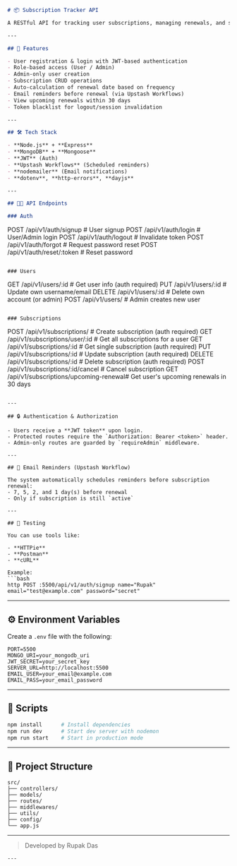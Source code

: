 ```markdown
# 📦 Subscription Tracker API

A RESTful API for tracking user subscriptions, managing renewals, and sending email reminders — built with **Node.js**, **Express**, and **MongoDB**.

---

## 🚀 Features

- User registration & login with JWT-based authentication
- Role-based access (User / Admin)
- Admin-only user creation
- Subscription CRUD operations
- Auto-calculation of renewal date based on frequency
- Email reminders before renewal (via Upstash Workflows)
- View upcoming renewals within 30 days
- Token blacklist for logout/session invalidation

---

## 🛠️ Tech Stack

- **Node.js** + **Express**  
- **MongoDB** + **Mongoose**  
- **JWT** (Auth)  
- **Upstash Workflows** (Scheduled reminders)  
- **nodemailer** (Email notifications)  
- **dotenv**, **http-errors**, **dayjs**

---

## 🧑‍💻 API Endpoints

### Auth
```

POST   /api/v1/auth/signup       # User signup
POST   /api/v1/auth/login        # User/Admin login
POST   /api/v1/auth/logout       # Invalidate token
POST   /api/v1/auth/forgot       # Request password reset
POST   /api/v1/auth/reset/\:token # Reset password

```

### Users
```

GET    /api/v1/users/\:id         # Get user info (auth required)
PUT    /api/v1/users/\:id         # Update own username/email
DELETE /api/v1/users/\:id         # Delete own account (or admin)
POST   /api/v1/users/            # Admin creates new user

```

### Subscriptions
```

POST   /api/v1/subscriptions/                # Create subscription (auth required)
GET    /api/v1/subscriptions/user/\:id        # Get all subscriptions for a user
GET    /api/v1/subscriptions/\:id             # Get single subscription (auth required)
PUT    /api/v1/subscriptions/\:id             # Update subscription (auth required)
DELETE /api/v1/subscriptions/\:id             # Delete subscription (auth required)
POST   /api/v1/subscriptions/\:id/cancel      # Cancel subscription
GET    /api/v1/subscriptions/upcoming-renewal# Get user's upcoming renewals in 30 days

````

---

## 🔒 Authentication & Authorization

- Users receive a **JWT token** upon login.
- Protected routes require the `Authorization: Bearer <token>` header.
- Admin-only routes are guarded by `requireAdmin` middleware.

---

## 📧 Email Reminders (Upstash Workflow)

The system automatically schedules reminders before subscription renewal:
- 7, 5, 2, and 1 day(s) before renewal
- Only if subscription is still `active`

---

## 🧪 Testing

You can use tools like:

- **HTTPie**
- **Postman**
- **cURL**

Example:
```bash
http POST :5500/api/v1/auth/signup name="Rupak" email="test@example.com" password="secret"
````

---

## ⚙️ Environment Variables

Create a `.env` file with the following:

```env
PORT=5500
MONGO_URI=your_mongodb_uri
JWT_SECRET=your_secret_key
SERVER_URL=http://localhost:5500
EMAIL_USER=your_email@example.com
EMAIL_PASS=your_email_password
```

---

## 🧹 Scripts

```bash
npm install      # Install dependencies
npm run dev      # Start dev server with nodemon
npm run start    # Start in production mode
```

---

## 📁 Project Structure

```
src/
├── controllers/
├── models/
├── routes/
├── middlewares/
├── utils/
├── config/
└── app.js
```
---
> Developed by Rupak Das

```
---

```
